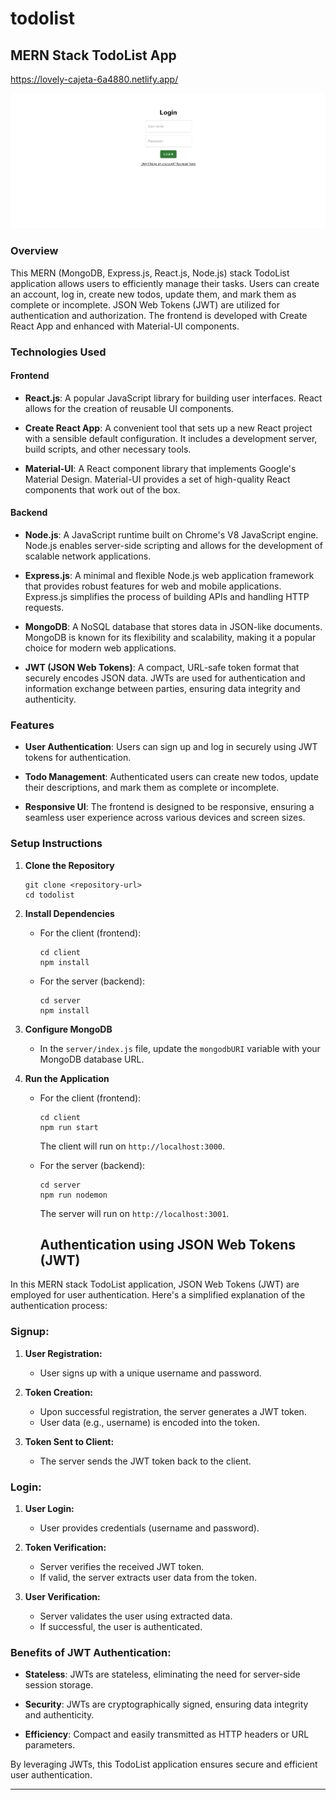 # todolist
## MERN Stack TodoList App

https://lovely-cajeta-6a4880.netlify.app/

![](todolist.gif)

### Overview

This MERN (MongoDB, Express.js, React.js, Node.js) stack TodoList application allows users to efficiently manage their tasks. Users can create an account, log in, create new todos, update them, and mark them as complete or incomplete. JSON Web Tokens (JWT) are utilized for authentication and authorization. The frontend is developed with Create React App and enhanced with Material-UI components.

### Technologies Used

#### Frontend

- **React.js**: A popular JavaScript library for building user interfaces. React allows for the creation of reusable UI components.
  
- **Create React App**: A convenient tool that sets up a new React project with a sensible default configuration. It includes a development server, build scripts, and other necessary tools.

- **Material-UI**: A React component library that implements Google's Material Design. Material-UI provides a set of high-quality React components that work out of the box.

#### Backend

- **Node.js**: A JavaScript runtime built on Chrome's V8 JavaScript engine. Node.js enables server-side scripting and allows for the development of scalable network applications.

- **Express.js**: A minimal and flexible Node.js web application framework that provides robust features for web and mobile applications. Express.js simplifies the process of building APIs and handling HTTP requests.

- **MongoDB**: A NoSQL database that stores data in JSON-like documents. MongoDB is known for its flexibility and scalability, making it a popular choice for modern web applications.

- **JWT (JSON Web Tokens)**: A compact, URL-safe token format that securely encodes JSON data. JWTs are used for authentication and information exchange between parties, ensuring data integrity and authenticity.

### Features

- **User Authentication**: Users can sign up and log in securely using JWT tokens for authentication.

- **Todo Management**: Authenticated users can create new todos, update their descriptions, and mark them as complete or incomplete.

- **Responsive UI**: The frontend is designed to be responsive, ensuring a seamless user experience across various devices and screen sizes.

### Setup Instructions

1. **Clone the Repository**

    ```
    git clone <repository-url>
    cd todolist
    ```

2. **Install Dependencies**

    - For the client (frontend):

        ```
        cd client
        npm install
        ```

    - For the server (backend):

        ```
        cd server
        npm install
        ```

3. **Configure MongoDB**

    - In the `server/index.js` file, update the `mongodbURI` variable with your MongoDB database URL.

4. **Run the Application**

    - For the client (frontend):

        ```
        cd client
        npm run start
        ```

        The client will run on `http://localhost:3000`.

    - For the server (backend):

        ```
        cd server
        npm run nodemon
        ```

        The server will run on `http://localhost:3001`.


      ## Authentication using JSON Web Tokens (JWT)

In this MERN stack TodoList application, JSON Web Tokens (JWT) are employed for user authentication. Here's a simplified explanation of the authentication process:

### Signup:

1. **User Registration:**
   - User signs up with a unique username and password.

2. **Token Creation:**
   - Upon successful registration, the server generates a JWT token.
   - User data (e.g., username) is encoded into the token.

3. **Token Sent to Client:**
   - The server sends the JWT token back to the client.

### Login:

1. **User Login:**
   - User provides credentials (username and password).

2. **Token Verification:**
   - Server verifies the received JWT token.
   - If valid, the server extracts user data from the token.

3. **User Verification:**
   - Server validates the user using extracted data.
   - If successful, the user is authenticated.

### Benefits of JWT Authentication:

- **Stateless**: JWTs are stateless, eliminating the need for server-side session storage.

- **Security**: JWTs are cryptographically signed, ensuring data integrity and authenticity.

- **Efficiency**: Compact and easily transmitted as HTTP headers or URL parameters.

By leveraging JWTs, this TodoList application ensures secure and efficient user authentication.

---




